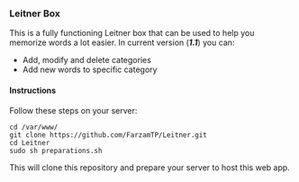 ### Leitner Box
This is a fully functioning Leitner box that can be used to help you memorize 
words a lot easier.
In current version (***1.1***) you can:
* Add, modify and delete categories
* Add new words to specific category

#### Instructions
Follow these steps on your server:
```shell script
cd /var/www/
git clone https://github.com/FarzamTP/Leitner.git
cd Leitner
sudo sh preparations.sh
```
This will clone this repository and prepare your server to host this web app.